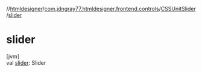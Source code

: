 //[htmldesigner](../../../index.md)/[com.jdngray77.htmldesigner.frontend.controls](../index.md)/[CSSUnitSlider](index.md)/[slider](slider.md)

# slider

[jvm]\
val [slider](slider.md): Slider
